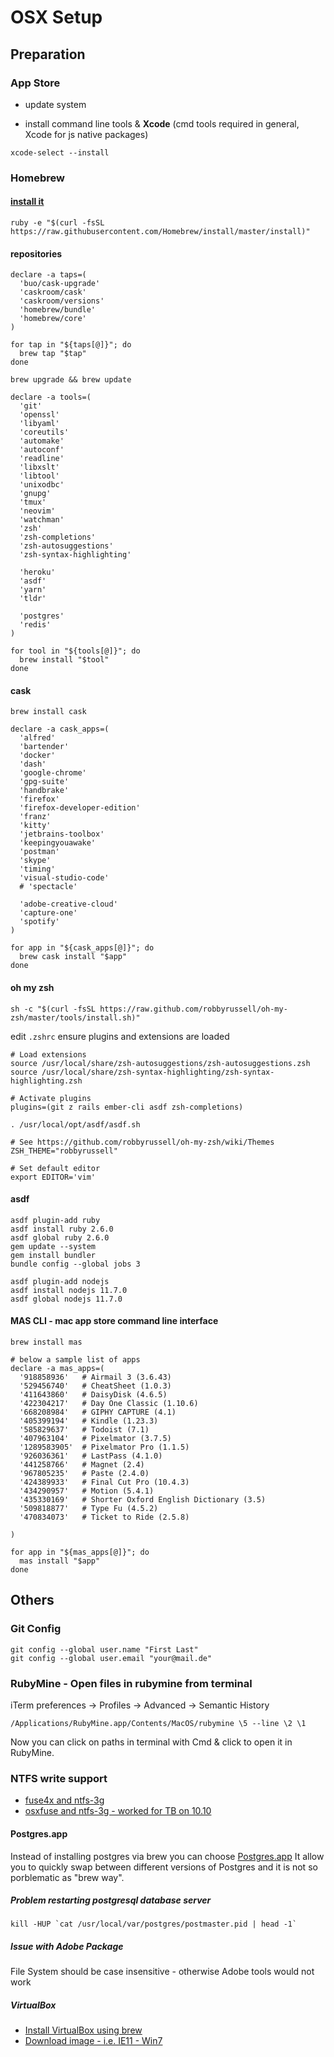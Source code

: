 # OSX Setup

## Preparation

### App Store

* update system

* install command line tools & **Xcode** (cmd tools required in general, Xcode for js native packages)
```
xcode-select --install
```

### Homebrew

#### [install it](https://brew.sh/)
```
ruby -e "$(curl -fsSL https://raw.githubusercontent.com/Homebrew/install/master/install)"
```

#### repositories
```
declare -a taps=(
  'buo/cask-upgrade'
  'caskroom/cask'
  'caskroom/versions'
  'homebrew/bundle'
  'homebrew/core'
)

for tap in "${taps[@]}"; do
  brew tap "$tap"
done

brew upgrade && brew update
```

```
declare -a tools=(
  'git'
  'openssl'
  'libyaml'
  'coreutils'
  'automake'
  'autoconf'
  'readline'
  'libxslt'
  'libtool'
  'unixodbc'
  'gnupg'
  'tmux'
  'neovim'
  'watchman'
  'zsh'
  'zsh-completions'
  'zsh-autosuggestions'
  'zsh-syntax-highlighting'
  
  'heroku'
  'asdf'
  'yarn'
  'tldr'
  
  'postgres'
  'redis'
)

for tool in "${tools[@]}"; do
  brew install "$tool"
done
```

#### cask

```
brew install cask

declare -a cask_apps=(
  'alfred'
  'bartender'
  'docker'
  'dash'
  'google-chrome'
  'gpg-suite'
  'handbrake'
  'firefox'
  'firefox-developer-edition'
  'franz'
  'kitty'
  'jetbrains-toolbox'
  'keepingyouawake'
  'postman'
  'skype'
  'timing'
  'visual-studio-code'
  # 'spectacle'
  
  'adobe-creative-cloud'
  'capture-one'
  'spotify'
)

for app in "${cask_apps[@]}"; do
  brew cask install "$app"
done

```

#### oh my zsh

```
sh -c "$(curl -fsSL https://raw.github.com/robbyrussell/oh-my-zsh/master/tools/install.sh)"
```

edit `.zshrc` ensure plugins and extensions are loaded

```
# Load extensions
source /usr/local/share/zsh-autosuggestions/zsh-autosuggestions.zsh
source /usr/local/share/zsh-syntax-highlighting/zsh-syntax-highlighting.zsh

# Activate plugins
plugins=(git z rails ember-cli asdf zsh-completions)

. /usr/local/opt/asdf/asdf.sh

# See https://github.com/robbyrussell/oh-my-zsh/wiki/Themes
ZSH_THEME="robbyrussell"

# Set default editor
export EDITOR='vim'
```

#### asdf 

```
asdf plugin-add ruby
asdf install ruby 2.6.0
asdf global ruby 2.6.0
gem update --system 
gem install bundler 
bundle config --global jobs 3 

asdf plugin-add nodejs
asdf install nodejs 11.7.0
asdf global nodejs 11.7.0

```

#### MAS CLI - mac app store command line interface

```
brew install mas

# below a sample list of apps
declare -a mas_apps=(
  '918858936'   # Airmail 3 (3.6.43)
  '529456740'   # CheatSheet (1.0.3)
  '411643860'   # DaisyDisk (4.6.5)
  '422304217'   # Day One Classic (1.10.6)
  '668208984'   # GIPHY CAPTURE (4.1)
  '405399194'   # Kindle (1.23.3)
  '585829637'   # Todoist (7.1)
  '407963104'   # Pixelmator (3.7.5)
  '1289583905'  # Pixelmator Pro (1.1.5)
  '926036361'   # LastPass (4.1.0)
  '441258766'   # Magnet (2.4)
  '967805235'   # Paste (2.4.0)
  '424389933'   # Final Cut Pro (10.4.3)
  '434290957'   # Motion (5.4.1)
  '435330169'   # Shorter Oxford English Dictionary (3.5)
  '509818877'   # Type Fu (4.5.2)
  '470834073'   # Ticket to Ride (2.5.8)
  
)

for app in "${mas_apps[@]}"; do
  mas install "$app"
done

```

## Others


### Git Config

```
git config --global user.name "First Last"
git config --global user.email "your@mail.de"
```

### RubyMine - Open files in rubymine from terminal

iTerm preferences -> Profiles -> Advanced -> Semantic History

`/Applications/RubyMine.app/Contents/MacOS/rubymine \5 --line \2 \1`

Now you can click on paths in terminal with Cmd & click to open it in RubyMine.

### NTFS write support

* [fuse4x and ntfs-3g](https://gist.github.com/4153788)
* [osxfuse and ntfs-3g - worked for TB on 10.10](http://apple.stackexchange.com/a/180248)


#### Postgres.app

Instead of installing postgres via brew you can choose [Postgres.app](https://postgresapp.com/)
It allow you to quickly swap between different versions of Postgres and it is not so porblematic as "brew way".

##### Problem restarting postgresql database server

```
kill -HUP `cat /usr/local/var/postgres/postmaster.pid | head -1`
```

##### Issue with Adobe Package

File System should be case insensitive - otherwise Adobe tools would not work

##### VirtualBox

* [Install VirtualBox using brew](http://stackoverflow.com/a/23796568/478584)
* [Download image - i.e. IE11 - Win7](https://gist.github.com/magnetikonline/5274656#ie11---win7)

